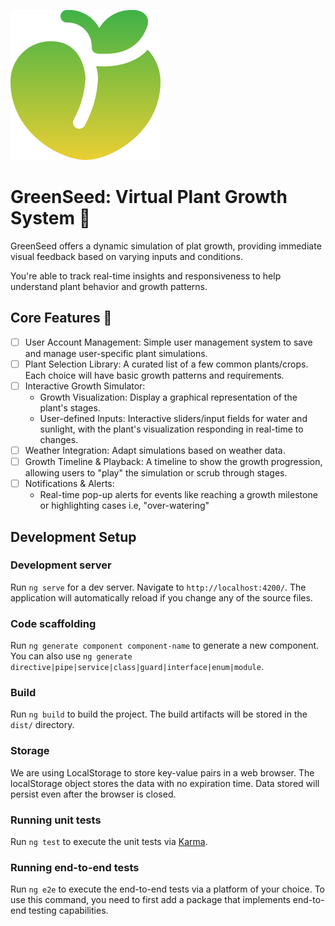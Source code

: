 ![Preview Image](./src/assets/logo.svg)

# GreenSeed: Virtual Plant Growth System 🌱

GreenSeed offers a dynamic simulation of plat growth, providing immediate visual feedback based on varying inputs and conditions.

You're able to track real-time insights and responsiveness to help understand plant behavior and growth patterns.

## Core Features 🚀

- [ ] User Account Management: Simple user management system to save and manage user-specific plant simulations.
- [ ] Plant Selection Library: A curated list of a few common plants/crops. Each choice will have basic growth patterns and requirements.
- [ ] Interactive Growth Simulator:
  - Growth Visualization: Display a graphical representation of the plant's stages.
  - User-defined Inputs: Interactive sliders/input fields for water and sunlight, with the plant's visualization responding in real-time to changes.
- [ ] Weather Integration: Adapt simulations based on weather data.
- [ ] Growth Timeline & Playback: A timeline to show the growth progression, allowing users to "play" the simulation or scrub through stages.
- [ ] Notifications & Alerts:
  - Real-time pop-up alerts for events like reaching a growth milestone or highlighting cases i.e, "over-watering"

## Development Setup

### Development server

Run `ng serve` for a dev server. Navigate to `http://localhost:4200/`. The application will automatically reload if you change any of the source files.

### Code scaffolding

Run `ng generate component component-name` to generate a new component. You can also use `ng generate directive|pipe|service|class|guard|interface|enum|module`.

### Build

Run `ng build` to build the project. The build artifacts will be stored in the `dist/` directory.

### Storage

We are using LocalStorage to store key-value pairs in a web browser. The localStorage object stores the data with no expiration time. Data stored will persist even after the browser is closed.

### Running unit tests

Run `ng test` to execute the unit tests via [Karma](https://karma-runner.github.io).

### Running end-to-end tests

Run `ng e2e` to execute the end-to-end tests via a platform of your choice. To use this command, you need to first add a package that implements end-to-end testing capabilities.
